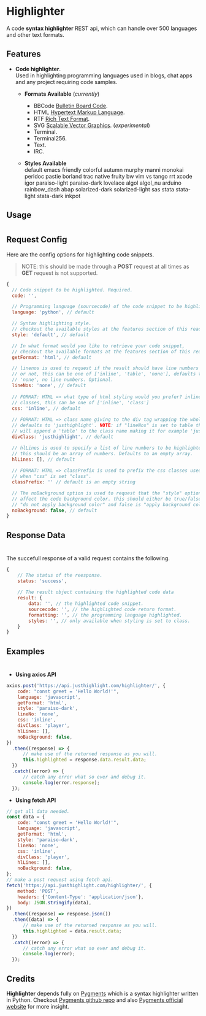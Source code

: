 # Highlighter

A code **syntax highlighter** REST api, which can handle over 500 languages and other text formats.


## Features

* **Code highlighter**.  
Used in highlighting programming languages used in blogs, chat apps and any project requiring code samples.

  * **Formats Available** (_currently_)
    * BBCode [Bulletin Board Code](https://en.wikipedia.org/wiki/BBCode).
    * HTML [Hypertext Markup Language](https://www.w3schools.com/html/html_intro.asp).
    * RTF [Rich Text Format](https://en.wikipedia.org/wiki/Rich_Text_Format).
    * SVG [Scalable Vector Graphics](https://developer.mozilla.org/en-US/docs/Web/SVG). (_experimental_)
    * Terminal.
    * Terminal256.
    * Text.
    * IRC.

  * **Styles Available**  
    default emacs friendly colorful autumn murphy manni monokai perldoc pastie borland trac native fruity bw vim vs tango rrt xcode igor paraiso-light paraiso-dark lovelace algol algol_nu arduino rainbow_dash abap solarized-dark solarized-light sas stata stata-light stata-dark inkpot


## Usage
#

## Request Config

Here are the config options for highlighting code snippets.  
>NOTE: this should be made through a **POST** request at all times as **GET** request is not supported.

```javascript
{
  // Code snippet to be highlighted. Required.
  code: '',

  // Programming language (sourcecode) of the code snippet to be highlighted. Required. 
  language: 'python', // default

  // Syntax highlighting style.
  // checkout the available styles at the features section of this readme.
  style: 'default', // default

  // In what format would you like to retrieve your code snippet,
  // checkout the available formats at the features section of this readme.
  getFormat: 'html', // default

  // linenos is used to request if the result should have line numbers
  // or not, this can be one of ['inline', 'table', 'none'], defaults to
  // 'none', no line numbers. Optional.
  lineNos: 'none', // default
  
  // FORMAT: HTML => what type of html styling would you prefer? inline css or
  // classes, this can be one of ['inline', 'class']
  css: 'inline', // default
  
  // FORMAT: HTML => class name giving to the div tag wrapping the whole code block
  // defaults to 'justhighlight'. NOTE: if "lineNos" is set to table this
  // will append a 'table' to the class name making it for example 'justhighlighttable'.
  divClass: 'justhighlight', // default

  // hlLines is used to specify a list of line numbers to be highlighted in your code snippet
  // this should be an array of numbers. Defaults to an empty array.
  hlLines: [], // default
  
  // FORMAT: HTML => classPrefix is used to prefix the css classes used
  // when "css" is set "class".
  classPrefix: '' // default is an empty string

  // The noBackground option is used to request that the "style" option selected should not
  // affect the code background color. this should either be true/false, where true is
  // "do not apply background color" and false is "apply background color". 
  noBackground: false, // default
}
```

## Response Data
#
The succefull response of a valid request contains the following.

```javascript
{
    // The status of the reesponse.
    status: 'success',
    
    // The result object containing the highlighted code data
    result: {
        data: '', // the highlighted code snippet.
        sourcecode: '', // the highlighted code return format. 
        formatting: '', // the programming language highlighted.
        styles: '', // only available when styling is set to class.
    }
}
```

## Examples
#
* **Using axios API**

```javascript
axios.post('https://api.justhighlight.com/highlighter/', {
    code: "const greet = 'Hello World!'",
    language: 'javascript',
    getFormat: 'html',
    style: 'paraiso-dark',
    lineNo: 'none',
    css: 'inline',
    divClass: 'player',
    hlLines: [],
    noBackground: false,
})
  .then((response) => {
      // make use of the returned response as you will.
      this.highlighted = response.data.result.data;
  })
  .catch((error) => {
      // catch any error what so ever and debug it.
      console.log(error.response);
  });

```

* **Using fetch API**
```javascript
// get all data needed.
const data = {
    code: "const greet = 'Hello World!'",
    language: 'javascript',
    getFormat: 'html',
    style: 'paraiso-dark',
    lineNo: 'none',
    css: 'inline',
    divClass: 'player',
    hlLines: [],
    noBackground: false,
};
// make a post request using fetch api.
fetch('https://api.justhighlight.com/highlighter/', {
    method: 'POST',
    headers: {'Content-Type': 'application/json'},
    body: JSON.stringify(data),
})
  .then((response) => response.json())
  .then((data) => {
      // make use of the returned response as you will.
      this.highlighted = data.result.data;
  })
  .catch((error) => {
      // catch any error what so ever and debug it.
      console.log(error);
  });
```

## Credits
**Highlighter** depends fully on [Pygments](https://pygments.org/) which is a syntax highlighter written in Python. Checkout [Pygments github repo](https://github.com/pygments/pygments) and also [Pygments official website](https://pygments.org/) for more insight.